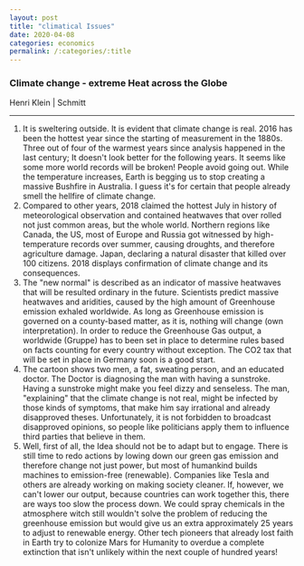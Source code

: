 ```yaml
---
layout: post
title: "climatical Issues"
date: 2020-04-08
categories: economics
permalink: /:categories/:title
---
```




### Climate change - extreme Heat across the Globe

Henri Klein | Schmitt

---

1. It is sweltering outside. It is evident that climate change is real. 2016 has been the hottest year since the starting of measurement in the 1880s. Three out of four of the warmest years since analysis happened in the last century; It doesn't look better for the following years. It seems like some more world records will be broken! People avoid going out. While the temperature increases, Earth is begging us to stop creating a massive Bushfire in Australia. I guess it's for certain that people already smell the hellfire of climate change.
2. Compared to other years, 2018 claimed the hottest July in history of meteorological observation and contained heatwaves that over rolled not just common areas, but the whole world. Northern regions like Canada, the US, most of Europe and Russia got witnessed by high-temperature records over summer, causing droughts, and therefore agriculture damage. Japan, declaring a natural disaster that killed over 100 citizens. 2018 displays confirmation of climate change and its consequences.
3. The "new normal" is described as an indicator of massive heatwaves that will be resulted ordinary in the future. Scientists predict massive heatwaves and aridities, caused by the high amount of Greenhouse emission exhaled worldwide. As long as Greenhouse emission is governed on a county-based matter, as it is, nothing will change (own interpretation). In order to reduce the Greenhouse Gas output, a worldwide (Gruppe) has to been set in place to determine rules based on facts counting for every country without exception. The CO2 tax that will be set in place in Germany soon is a good start.
4. The cartoon shows two men, a fat, sweating person, and an educated doctor. The Doctor is diagnosing the man with having a sunstroke. Having a sunstroke might make you feel dizzy and senseless. The man, "explaining" that the climate change is not real, might be infected by those kinds of symptoms, that make him say irrational and already disapproved theses. Unfortunately, it is not forbidden to broadcast disapproved opinions, so people like politicians apply them to influence third parties that believe in them.
5. Well, first of all, the Idea should not be to adapt but to engage. There is still time to redo actions by lowing down our green gas emission and therefore change not just power, but most of humankind builds machines to emission-free (renewable). Companies like Tesla and others are already working on making society cleaner. If, however, we can't lower our output, because countries can work together this, there are ways too slow the process down. We could spray chemicals in the atmosphere witch still wouldn't solve the problem of reducing the greenhouse emission but would give us an extra approximately 25 years to adjust to renewable energy. Other tech pioneers that already lost faith in Earth try to colonize Mars for Humanity to overdue a complete extinction that isn't unlikely within the next couple of hundred years!